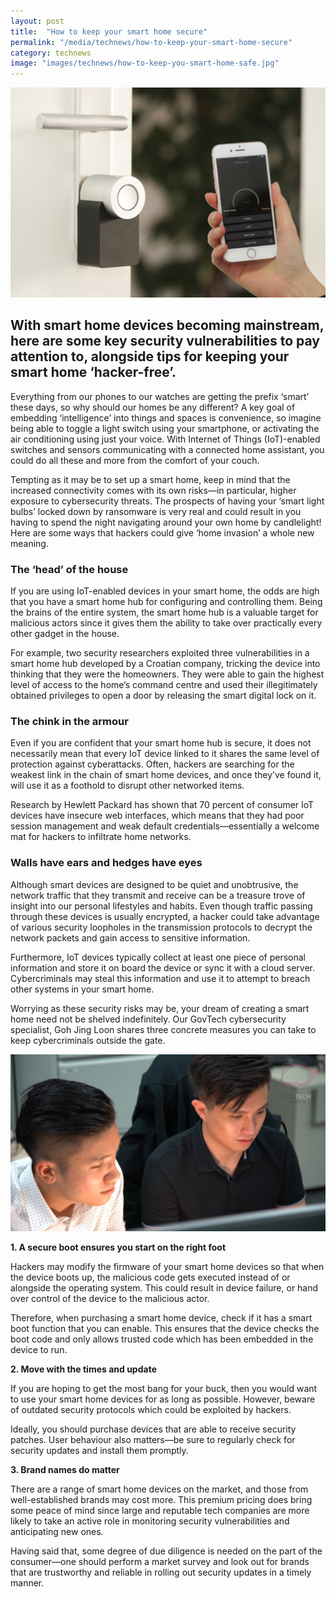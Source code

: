 ```yaml
---
layout: post
title:  "How to keep your smart home secure"
permalink: "/media/technews/how-to-keep-your-smart-home-secure"
category: technews
image: "images/technews/how-to-keep-you-smart-home-safe.jpg"
---
```


![How to keep your smart home secure](/images/technews/how-to-keep-you-smart-home-safe.jpg)

With smart home devices becoming mainstream, here are some key security vulnerabilities to pay attention to, alongside tips for keeping your smart home ‘hacker-free’.
---
 
Everything from our phones to our watches are getting the prefix ‘smart’ these days, so why should our homes be any different? A key goal of embedding ‘intelligence’ into things and spaces is convenience, so imagine being able to toggle a light switch using your smartphone, or activating the air conditioning using just your voice. With Internet of Things (IoT)-enabled switches and sensors communicating with a connected home assistant, you could do all these and more from the comfort of your couch.

Tempting as it may be to set up a smart home, keep in mind that the increased connectivity comes with its own risks—in particular, higher exposure to cybersecurity threats. The prospects of having your ‘smart light bulbs’ locked down by ransomware is very real and could result in you having to spend the night navigating around your own home by candlelight! Here are some ways that hackers could give ‘home invasion’ a whole new meaning.

### **The ‘head’ of the house**

If you are using IoT-enabled devices in your smart home, the odds are high that you have a smart home hub for configuring and controlling them. Being the brains of the entire system, the smart home hub is a valuable target for malicious actors since it gives them the ability to take over practically every other gadget in the house. 

For example, two security researchers exploited three vulnerabilities in a smart home hub developed by a Croatian company, tricking the device into thinking that they were the homeowners. They were able to gain the highest level of access to the home’s command centre and used their illegitimately obtained privileges to open a door by releasing the smart digital lock on it. 

### **The chink in the armour**

Even if you are confident that your smart home hub is secure, it does not necessarily mean that every IoT device linked to it shares the same level of protection against cyberattacks. Often, hackers are searching for the weakest link in the chain of smart home devices, and once they’ve found it, will use it as a foothold to disrupt other networked items. 

Research by Hewlett Packard has shown that 70 percent of consumer IoT devices have insecure web interfaces, which means that they had poor session management and weak default credentials—essentially a welcome mat for hackers to infiltrate home networks.

### **Walls have ears and hedges have eyes**

Although smart devices are designed to be quiet and unobtrusive, the network traffic that they transmit and receive can be a treasure trove of insight into our personal lifestyles and habits. Even though traffic passing through these devices is usually encrypted, a hacker could take advantage of various security loopholes in the transmission protocols to decrypt the network packets and gain access to sensitive information.

Furthermore, IoT devices typically collect at least one piece of personal information and store it on board the device or sync it with a cloud server. Cybercriminals may steal this information and use it to attempt to breach other systems in your smart home.

Worrying as these security risks may be, your dream of creating a smart home need not be shelved indefinitely. Our GovTech cybersecurity specialist, Goh Jing Loon shares three concrete measures you can take to keep cybercriminals outside the gate.

![How to keep your smart home secure](/images/technews/how-to-keep-you-smart-home-safe2.jpg)

**1. A secure boot ensures you start on the right foot**

Hackers may modify the firmware of your smart home devices so that when the device boots up, the malicious code gets executed instead of or alongside the operating system. This could result in device failure, or hand over control of the device to the malicious actor.

Therefore, when purchasing a smart home device, check if it has a smart boot function that you can enable. This ensures that the device checks the boot code and only allows trusted code which has been embedded in the device to run.

**2. Move with the times and update**

If you are hoping to get the most bang for your buck, then you would want to use your smart home devices for as long as possible. However, beware of outdated security protocols which could be exploited by hackers.

Ideally, you should purchase devices that are able to receive security patches. User behaviour also matters—be sure to regularly check for security updates and install them promptly. 

**3. Brand names do matter**

There are a range of smart home devices on the market, and those from well-established brands may cost more. This premium pricing does bring some peace of mind since large and reputable tech companies are more likely to take an active role in monitoring security vulnerabilities and anticipating new ones.

Having said that, some degree of due diligence is needed on the part of the consumer—one should perform a market survey and look out for brands that are trustworthy and reliable in rolling out security updates in a timely manner. 

